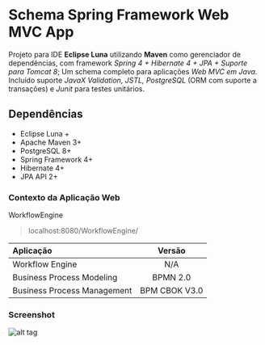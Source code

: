 # Schema Spring Framework Web MVC App
Projeto para IDE **Eclipse Luna** utilizando **Maven** como gerenciador de dependências, com framework *Spring 4 + Hibernate 4 + JPA + Suporte para Tomcat 8*; Um schema completo para aplicações *Web MVC em Java*. Incluído suporte *JavaX Validation, JSTL, PostgreSQL* (ORM com suporte a transações) e *Junit* para testes unitários.

## Dependências
- Eclipse Luna +
- Apache Maven 3+
- PostgreSQL 8+
- Spring Framework 4+
- Hibernate 4+
- JPA API 2+

### Contexto da Aplicação Web
WorkflowEngine
> localhost:8080/WorkflowEngine/

| Aplicação                     | Versão        |
| :---------------------------- |:-------------:|
| Workflow Engine               | N/A           |
| Business Process Modeling     | BPMN 2.0      |
| Business Process Management   | BPM CBOK V3.0 |

### Screenshot
![alt tag](https://raw.githubusercontent.com/kamihouse/SpringWebMVC/master/src/main/webapp/assets/image/screenshot.png)
